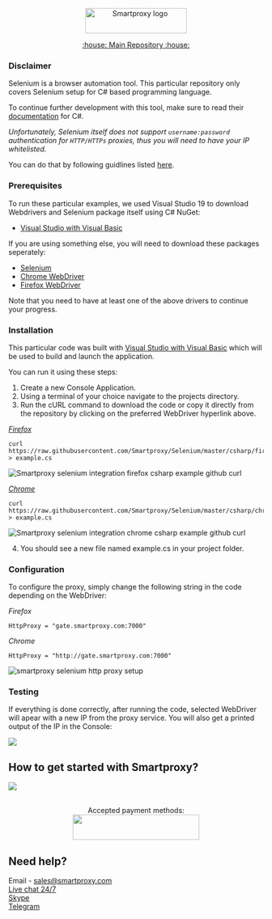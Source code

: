 <p align="center">
    <a href="https://smartproxy.com/"><img src="https://smartproxy.com/wp-content/themes/smartproxy/images/smartproxy-logo.svg" alt="Smartproxy logo" width="200" height="50"></a>
  </a>
</p>

<p align="center">
    <a href="https://github.com/Smartproxy/Smartproxy"> :house: Main Repository :house: </a>
</p>

### Disclaimer

Selenium is a browser automation tool. This particular repository only covers Selenium setup for C# based programming language.

To continue further development with this tool, make sure to read their [documentation](https://seleniumhq.github.io/selenium/docs/api/dotnet/index.html) for C#.

*Unfortunately, Selenium itself does not support `username:password` authentication for `HTTP/HTTPs` proxies, thus you will need to have your IP whitelisted.*

You can do that by following guidlines listed [here](https://help.smartproxy.com/docs/proxy-authentication).

### Prerequisites

To run these particular examples, we used Visual Studio 19 to download Webdrivers and Selenium package itself using C# NuGet:

* [Visual Studio with Visual Basic](https://docs.microsoft.com/en-us/visualstudio/ide/quickstart-visual-basic-console?view=vs-2019)

If you are using something else, you will need to download these packages seperately:

- [Selenium](https://www.seleniumhq.org/download/)
- [Chrome WebDriver](https://sites.google.com/a/chromium.org/chromedriver/downloads)
- [Firefox WebDriver](https://github.com/mozilla/geckodriver/releases)

Note that you need to have at least one of the above drivers to continue your progress.

### Installation

This particular code was built with [Visual Studio with Visual Basic](https://docs.microsoft.com/en-us/visualstudio/ide/quickstart-visual-basic-console?view=vs-2019) which will be used to build and launch the application.

You can run it using these steps:

1. Create a new Console Application.
2. Using a terminal of your choice navigate to the projects directory.
3. Run the cURL command to download the code or copy it directly from the repository by clicking on the preferred WebDriver hyperlink above.

[*Firefox*](https://raw.githubusercontent.com/Smartproxy/Selenium/master/csharp/firefox/example.cs)

```
curl https://raw.githubusercontent.com/Smartproxy/Selenium/master/csharp/firefox/example.cs > example.cs
```

<img src="https://content.screencast.com/users/JohanSP/folders/Jing/media/ba4cb475-16db-4b83-a60e-7a19759b3613/smartproxy-selenium-firefox-csharp-example-github-curl.png" alt="Smartproxy selenium integration firefox csharp example github curl">

[*Chrome*](https://raw.githubusercontent.com/Smartproxy/Selenium/master/csharp/chrome/example.cs)

```
curl https://raw.githubusercontent.com/Smartproxy/Selenium/master/csharp/chrome/example.cs > example.cs
```

<img src="https://content.screencast.com/users/JohanSP/folders/Jing/media/d5d58493-509f-4d79-9b10-12f94b3c34c0/smartproxy-selenium-chrome-csharp-example-github-curl.png" alt="Smartproxy selenium integration chrome csharp example github curl">

4. You should see a new file named example.cs in your project folder.

### Configuration

To configure the proxy, simply change the following string in the code depending on the WebDriver:

*Firefox*

```
HttpProxy = "gate.smartproxy.com:7000"
```

*Chrome*
```
HttpProxy = "http://gate.smartproxy.com:7000"
```

<img src="https://i.imgur.com/R0CPyut.png" alt="smartproxy selenium http proxy setup">

### Testing

If everything is done correctly, after running the code, selected WebDriver will apear with a new IP from the proxy service. You will also get a printed output of the IP in the Console:

<img src="https://i.imgur.com/kQOZsn9.png">

## How to get started with Smartproxy?
[<img src="https://smartproxy.com/wp-content/uploads/2019/04/How-to-buy-Smartproxy-plans-now.svg">](https://dashboard.smartproxy.com/register)
<br><br><center>Accepted payment methods:
<br><img src="https://smartproxy.com/wp-content/uploads/2018/09/payment-methods-smartproxy-residential-rotating-proxies.svg" alt="" width="250" height="50"></center>

## Need help?
Email - sales@smartproxy.com
<br><a href="https://smartproxy.com">Live chat 24/7</a>
<br><a href="https://join.skype.com/invite/bZDHw4NZg2G9">Skype</a>
<br><a href="https://t.me/smartproxy_com">Telegram</a>
